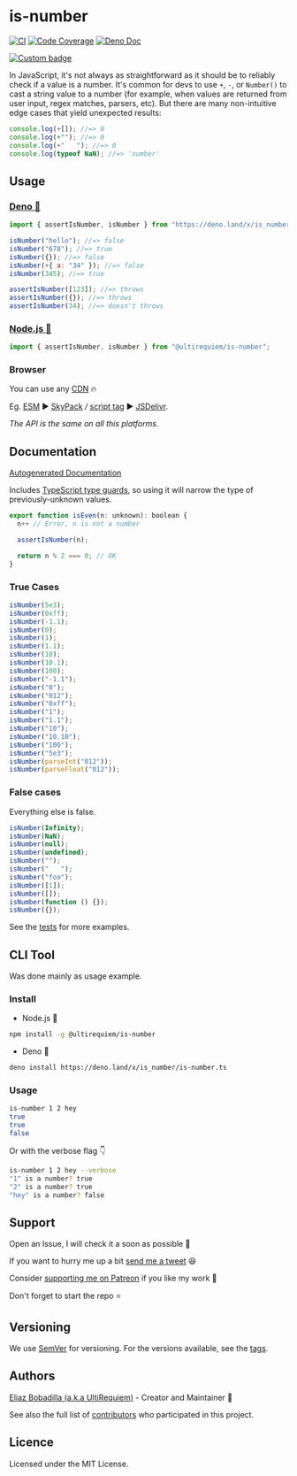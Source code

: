 # is-number

[![CI](https://github.com/UltiRequiem/is-number/actions/workflows/ci.yaml/badge.svg)](https://github.com/UltiRequiem/is-number/actions/workflows/ci.yaml)
[![Code Coverage](https://codecov.io/gh/ultirequiem/is-number/branch/main/graph/badge.svg)](https://codecov.io/gh/ultirequiem/is-number)
[![Deno Doc](https://doc.deno.land/badge.svg)](https://doc.deno.land/https/deno.land/x/is_number/mod.ts)

[![Custom badge](https://img.shields.io/endpoint?url=https%3A%2F%2Fdeno-visualizer.danopia.net%2Fshields%2Flatest-version%2Fx%2Fis_number%2Fmod.ts)](https://doc.deno.land/https/deno.land/x/is_number/mod.ts)

In JavaScript, it's not always as straightforward as it should be to reliably
check if a value is a number. It's common for devs to use `+`, `-`, or
`Number()` to cast a string value to a number (for example, when values are
returned from user input, regex matches, parsers, etc). But there are many
non-intuitive edge cases that yield unexpected results:

```javascript
console.log(+[]); //=> 0
console.log(+""); //=> 0
console.log(+"   "); //=> 0
console.log(typeof NaN); //=> 'number'
```

## Usage

### [Deno 🦕](https://deno.land/x/is_number)

```javascript
import { assertIsNumber, isNumber } from "https://deno.land/x/is_number/mod.ts";

isNumber("hello"); //=> false
isNumber("678"); //=> true
isNumber({}); //=> false
isNumber(+{ a: "34" }); //=> false
isNumber(345); //=> true

assertIsNumber([123]); //=> throws
assertIsNumber({}); //=> throws
assertIsNumber(34); //=> doesn't throws
```

### [Node.js 🐢](https://npmjs.com/package/@ultirequiem/is-number)

```javascript
import { assertIsNumber, isNumber } from "@ultirequiem/is-number";
```

### Browser

You can use any [CDN](https://en.wikipedia.org/wiki/Content_delivery_network) 🔥

Eg. [ESM](https://developer.mozilla.org/en-US/docs/Web/JavaScript/Guide/Modules)
▶ [SkyPack](https://cdn.skypack.dev/@ultirequiem/is-number) _/_
[script tag](https://developer.mozilla.org/en-US/docs/Web/HTML/Element/script) ▶
[JSDelivr](https://cdn.jsdelivr.net/npm/@ultirequiem/is-number).

_The API is the same on all this platforms._

## Documentation

[Autogenerated Documentation](https://doc.deno.land/https://deno.land/x/is_number/mod.ts)

Includes
[TypeScript type guards](https://www.typescriptlang.org/docs/handbook/2/narrowing.html#using-type-predicates),
so using it will narrow the type of previously-unknown values.

```javascript
export function isEven(n: unknown): boolean {
  n++ // Error, n is not a number

  assertIsNumber(n);

  return n % 2 === 0; // OK
}
```

### True Cases

```javascript
isNumber(5e3);
isNumber(0xff);
isNumber(-1.1);
isNumber(0);
isNumber(1);
isNumber(1.1);
isNumber(10);
isNumber(10.1);
isNumber(100);
isNumber("-1.1");
isNumber("0");
isNumber("012");
isNumber("0xff");
isNumber("1");
isNumber("1.1");
isNumber("10");
isNumber("10.10");
isNumber("100");
isNumber("5e3");
isNumber(parseInt("012"));
isNumber(parseFloat("012"));
```

### False cases

Everything else is false.

```javascript
isNumber(Infinity);
isNumber(NaN);
isNumber(null);
isNumber(undefined);
isNumber("");
isNumber("   ");
isNumber("foo");
isNumber([1]);
isNumber([]);
isNumber(function () {});
isNumber({});
```

See the [tests](./mod_test.ts) for more examples.

## CLI Tool

Was done mainly as usage example.

### Install

- Node.js 🦍

```sh
npm install -g @ultirequiem/is-number
```

- Deno 🦕

```sh
deno install https://deno.land/x/is_number/is-number.ts
```

### Usage

```sh
is-number 1 2 hey
true
true
false
```

Or with the verbose flag 👇

```sh
is-number 1 2 hey --verbose
"1" is a number? true
"2" is a number? true
"hey" is a number? false
```

## Support

Open an Issue, I will check it a soon as possible 👀

If you want to hurry me up a bit
[send me a tweet](https://twitter.com/intent/tweet?text=%40UltiRequiem%20) 😆

Consider [supporting me on Patreon](https://patreon.com/UltiRequiem) if you like
my work 🚀

Don't forget to start the repo ⭐

## Versioning

We use [SemVer](http://semver.org) for versioning. For the versions available,
see the [tags](https://github.com/UltiRequiem/is-number/tags).

## Authors

[Eliaz Bobadilla (a.k.a UltiRequiem)](https://ultirequiem.com) - Creator and
Maintainer 💪

See also the full list of
[contributors](https://github.com/UltiRequiem/is-number/contributors) who
participated in this project.

## Licence

Licensed under the MIT License.
